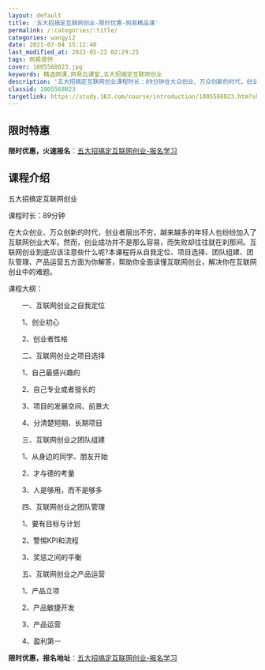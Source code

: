 ```yaml
---
layout: default
title: '五大招搞定互联网创业-限时优惠-网易精品课'
permalink: /:categories/:title/
categories: wangyi2
date: 2021-07-04 15:12:40
last_modified_at: 2022-05-23 02:29:25
tags: 网易提供
cover: 1005568023.jpg
keywords: 精选网课,网易云课堂,五大招搞定互联网创业
description: '五大招搞定互联网创业课程时长：89分钟在大众创业、万众创新的时代，创业者层出不穷，越来越多的年轻人也纷纷加入了互联网创业'
classid: 1005568023
targetlink: https://study.163.com/course/introduction/1005568023.htm?share=1&shareId=1025206652&utm_campaign=share&utm_medium=iphoneShare&utm_source=&utm_u=1025206652
---
```


## 限时特惠

**限时优惠，火速报名**：[五大招搞定互联网创业-报名学习](https://study.163.com/course/introduction/1005568023.htm?share=1&shareId=1025206652&utm_campaign=share&utm_medium=iphoneShare&utm_source=&utm_u=1025206652)

## 课程介绍

五大招搞定互联网创业

课程时长：89分钟

在大众创业、万众创新的时代，创业者层出不穷，越来越多的年轻人也纷纷加入了互联网创业大军。然而，创业成功并不是那么容易，而失败却往往就在刹那间。互联网创业到底应该注意些什么呢?本课程将从自我定位、项目选择、团队组建、团队管理、产品运营五方面为你解答，帮助你全面读懂互联网创业，解决你在互联网创业中的难题。

课程大纲：

　　一、互联网创业之自我定位

　　1、创业初心

　　2、创业者性格

　　二、互联网创业之项目选择

　　1、自己最感兴趣的

　　2、自己专业或者擅长的

　　3、项目的发展空间、前景大

　　4、分清楚短期、长期项目

　　三、互联网创业之团队组建

　　1、从身边的同学、朋友开始

　　2、才与德的考量

　　3、人是够用，而不是够多

　　四、互联网创业之团队管理

　　1、要有目标与计划

　　2、警惕KPI和流程

　　3、奖惩之间的平衡

　　五、互联网创业之产品运营

　　1、产品立项

　　2、产品敏捷开发

　　3、产品运营

　　4、盈利第一

**限时优惠，报名地址**：[五大招搞定互联网创业-报名学习](https://study.163.com/course/introduction/1005568023.htm?share=1&shareId=1025206652&utm_campaign=share&utm_medium=iphoneShare&utm_source=&utm_u=1025206652)

